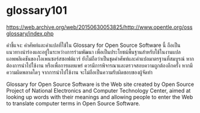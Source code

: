 # glossary101

https://web.archive.org/web/20150630053825/http://www.opentle.org/ossglossary/index.php

คำชี้แจง: คำศัพท์และคำแปลที่ใช้ใน Glossary for Open Source Software นี้ ถือเป็นแนวทางนำร่องและอยู่ในระหว่างการร่วมพัฒนา เพื่อเป็นประโยชน์พื้นฐานสำหรับใช้ในงานแปลแอพพลิเคชันของโอเพนซอร์สซอฟต์แวร์ ยังไม่ถือว่าเป็นชุดคำศัพท์และคำแปลมาตรฐานที่สมบูรณ์ หากต้องการนำไปใช้งาน หรือเพื่อการเผยแพร่ ควรมีการพิจารณาและตรวจสอบความถูกต้องอีกครั้ง หากมีความผิดพลาดใดๆ จากการนำไปใช้งาน จะไม่ถือเป็นความรับผิดชอบของผู้จัดทำ

Glossary for Open Source Software is the Web site created by Open Source Project of National Electronics and Computer Technology Center, aimed at looking up words with their meanings and allowing people to enter the Web to translate computer terms in Open Source Software.
